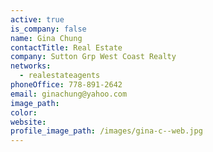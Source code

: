 ```yaml
---
active: true
is_company: false
name: Gina Chung
contactTitle: Real Estate
company: Sutton Grp West Coast Realty
networks:
  - realestateagents
phoneOffice: 778-891-2642
email: ginachung@yahoo.com
image_path:
color:
website:
profile_image_path: /images/gina-c--web.jpg
---
```



